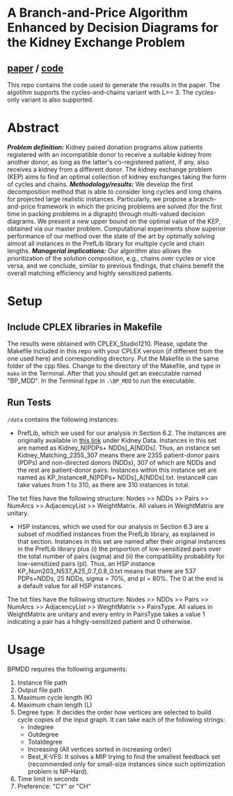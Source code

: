 # A Branch-and-Price Algorithm Enhanced by Decision Diagrams for the Kidney Exchange Problem

## [paper](https://pubsonline.informs.org/doi/abs/10.1287/msom.2022.0192) / [code](https://github.com/CarolinaRiascos/BP-MDDs-KEP)

This repo contains the code used to generate the results in the paper. The algotihm supports the cycles-and-chains variant with L>= 3. 
The cycles-only variant is also supported.

# Abstract
***Problem definition:*** Kidney paired donation programs allow patients registered with an incompatible donor to receive a suitable kidney 
from another donor, as long as the latter's co-registered patient, if any, also receives a kidney from a different donor. The kidney exchange problem (KEP)
aims to find an optimal collection of kidney exchanges taking the form of cycles and chains. ***Methodology/results:***
We develop the first decomposition method that is able to consider long cycles and long chains for projected large realistic instances. 
Particularly, we propose a branch-and-price framework in which the pricing problems are solved (for the first time in packing problems in a digraph) through multi-valued decision diagrams.
We present a new upper bound on the optimal value of the KEP, obtained via our master problem.
Computational experiments show superior performance of our method over the state of the art by optimally solving almost all instances in the PrefLib library for multiple cycle and chain lengths.
***Managerial implications:*** Our algorithm also allows the prioritization of the solution composition, e.g., chains over cycles or vice versa, and we conclude, similar to previous findings,
that chains benefit the overall matching efficiency and highly sensitized patients.

# Setup

## Include CPLEX libraries in Makefile
The results were obtained with CPLEX_Studio1210. Please, update the Makefile included in this repo with your CPLEX version (if different from the one used here) and corresponding directory. 
Put the Makefile in the same folder of the cpp files. Change to the directory of the Makefile, and type in `make` in the Terminal. After that you should get an executable named "BP_MDD". In the Terminal type in `.\BP_MDD` to run the executable.

## Run Tests

`/data` contains the following instances:

- PrefLib, which we used for our analysis in Section 6.2. The instances are originally available in [this link](https://www.preflib.org/datasets#00036) under Kidney Data. 
Instances in this set are named as Kidney_N[PDPs+ NDDs]_A[NDDs]. Thus, an instance set Kidney_Matching_2355_307 means there are 2355 patient-donor pairs (PDPs) and non-directed donors (NDDs), 307 of which are NDDs
and the rest are patient-donor pairs. Instances within this instance set are named as KP_Instance#_N[PDPs+ NDDs]_A[NDDs].txt. Instance# can take values from 1 to 310, as there are 310 instances in total.

The txt files have the following structure: Nodes >> NDDs >> Pairs >> NumArcs >> AdjacencyList >> WeightMatrix. All values in WeightMatrix are unitary.

- HSP instances, which we used for our analysis in Section 6.3 are a subset of modified instances from the PrefLib library, as explained in that section. Instances in this set are named after
their original instances in the PrefLib library plus (i) the proportion of low-sensitized pairs over the total number of pairs (sigma) and (ii) the compatibility probability for low-sensitized pairs (pl).
Thus, an HSP instance KP_Num203_N537_A25_0.7_0.8_0.txt means that there are 537 PDPs+NDDs, 25 NDDs, sigma = 70%, and pl = 80%.
The 0 at the end is a default value for all HSP instances.

The txt files have the following structure: Nodes >> NDDs >> Pairs >> NumArcs >> AdjacencyList >> WeightMatrix >> PairsType. All values in WeightMatrix are unitary and every entry in PairsType takes a value 1 indicating a pair has a hihgly-sensitized patient
and 0 otherwise.

# Usage

BPMDD requires the following arguments:

1. Instance file path 
2. Output file path   
3. Maximum cycle length (K) 
4. Maximum chain length (L)
5. Degree type: It decides the order how vertices are selected to build cycle copies of the input graph. It can take each of the following strings:
	- Indegree
	- Outdegree
	- Totaldegree
	- Increasing (All vertices sorted in increasing order) 
	- Best_K-VFS: It solves a MIP trying to find the smallest feedback set (recommended only for small-size instances since such optimization problem is NP-Hard). 
6. Time limit in seconds
7. Preference: "CY" or "CH"
